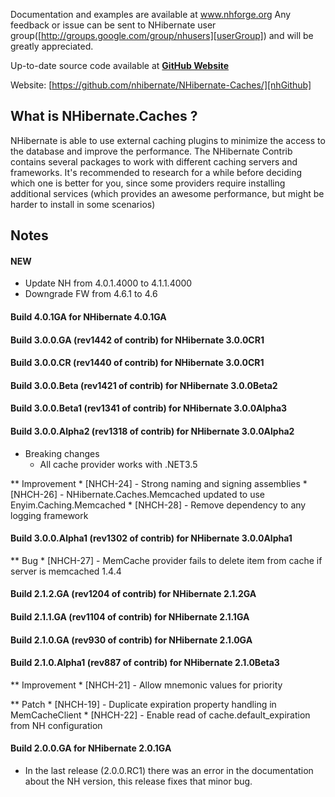 Documentation and examples are available at www.nhforge.org
Any feedback or issue can be sent to NHibernate user group([http://groups.google.com/group/nhusers][userGroup]) and will be greatly appreciated. 

Up-to-date source code available at [**GitHub Website**][nhGithub]

Website:
[https://github.com/nhibernate/NHibernate-Caches/][nhGithub]


## What is NHibernate.Caches ?


NHibernate is able to use external caching plugins to minimize the access to the database and improve the performance.
The NHibernate Contrib contains several packages to work with different caching servers and frameworks. 
It's recommended to research for a while before deciding which one is better for you, since some providers require installing additional services 
(which provides an awesome performance, but might be harder to install in some scenarios)


## Notes

#### NEW
- Update NH from 4.0.1.4000 to 4.1.1.4000
- Downgrade FW from 4.6.1 to 4.6

#### Build 4.0.1GA for NHibernate 4.0.1GA

#### Build 3.0.0.GA (rev1442 of contrib) for NHibernate 3.0.0CR1

#### Build 3.0.0.CR (rev1440 of contrib) for NHibernate 3.0.0CR1

#### Build 3.0.0.Beta (rev1421 of contrib) for NHibernate 3.0.0Beta2

#### Build 3.0.0.Beta1 (rev1341 of contrib) for NHibernate 3.0.0Alpha3

#### Build 3.0.0.Alpha2 (rev1318 of contrib) for NHibernate 3.0.0Alpha2
* Breaking changes
    * All cache provider works with .NET3.5

** Improvement
    * [NHCH-24] - Strong naming and signing assemblies
    * [NHCH-26] - NHibernate.Caches.Memcached updated to use Enyim.Caching.Memcached
    * [NHCH-28] - Remove dependency to any logging framework


#### Build 3.0.0.Alpha1 (rev1302 of contrib) for NHibernate 3.0.0Alpha1
** Bug
    * [NHCH-27] - MemCache provider fails to delete item from cache if server is memcached 1.4.4

#### Build 2.1.2.GA (rev1204 of contrib) for NHibernate 2.1.2GA

#### Build 2.1.1.GA (rev1104 of contrib) for NHibernate 2.1.1GA

#### Build 2.1.0.GA (rev930 of contrib) for NHibernate 2.1.0GA

#### Build 2.1.0.Alpha1 (rev887 of contrib) for NHibernate 2.1.0Beta3
** Improvement
    * [NHCH-21] - Allow mnemonic values for priority


** Patch
    * [NHCH-19] - Duplicate expiration property handling in MemCacheClient
    * [NHCH-22] - Enable read of cache.default_expiration from NH configuration

#### Build 2.0.0.GA for NHibernate 2.0.1GA
- In the last release (2.0.0.RC1) there was an error in the documentation about the NH version, this release fixes that minor bug.




[nhGithub]:https://github.com/nhibernate/NHibernate-Caches
[userGroup]:http://groups.google.com/group/nhusers
